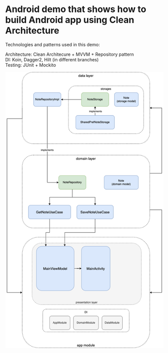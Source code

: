 # Android demo that shows how to build Android app using Clean Architecture

Technologies and patterns used in this demo:

Architecture: Clean Architecure + MVVM + Repository pattern </br>
DI: Koin, Dagger2, Hilt (in different branches)</br>
Testing: JUnit + Mockito </br>

<img src="screenshots/architecture diagram.drawio.png">
